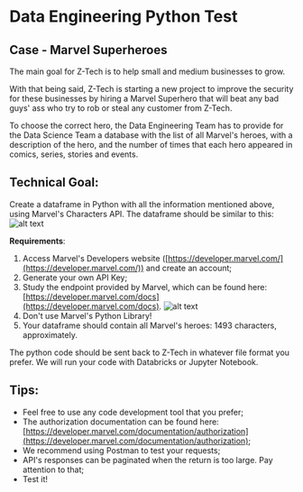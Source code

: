 

# Data Engineering Python Test


## Case - Marvel Superheroes

The main goal for Z-Tech is to help small and medium businesses to grow.

With that being said, Z-Tech is starting a new project to improve the security for these businesses by hiring a Marvel Superhero that will beat any bad guys' ass who try to rob or steal any customer from Z-Tech. 

To choose the correct hero, the Data Engineering Team has to provide for the Data Science Team a database with the list of all Marvel's heroes, with a description of the hero, and the number of times that each hero appeared in comics, series, stories and events.


## Technical Goal:

Create a dataframe in Python with all the information mentioned above, using Marvel's Characters API. The dataframe should be similar to this:
![alt text](https://github.com/ztech-company/ztech-data-code-challenge/blob/main/Data%20Engineer/Screen%20Shot%202021-02-25%20at%2018.54.12.png?raw=true)

**Requirements**:



1. Access Marvel's Developers website ([https://developer.marvel.com/](https://developer.marvel.com/)) and create an account;
2. Generate your own API Key;
3. Study the endpoint provided by Marvel, which can be found here: [https://developer.marvel.com/docs](https://developer.marvel.com/docs).
![alt text](https://github.com/ztech-company/ztech-data-code-challenge/blob/main/Data%20Engineer/Screen%20Shot%202021-02-25%20at%2018.54.35.png?raw=true)
4. Don't use Marvel's Python Library!
5. Your dataframe should contain all Marvel's heroes: 1493 characters, approximately.

The python code should be sent back to Z-Tech in whatever file format you prefer. We will run your code with Databricks or Jupyter Notebook.


## Tips:

*   Feel free to use any code development tool that you prefer;
*   The authorization documentation can be found here: [https://developer.marvel.com/documentation/authorization](https://developer.marvel.com/documentation/authorization);
*   We recommend using Postman to test your requests;
*   API's responses can be paginated when the return is too large. Pay attention to that;
*   Test it!
